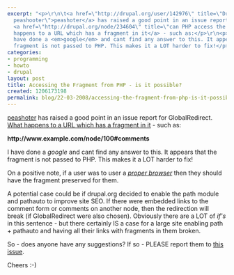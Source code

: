 ```yaml
---
excerpt: "<p>\r\n\t<a href=\"http://drupal.org/user/142976\" title=\"Drupal User,
  peashooter\">peashoter</a> has raised a good point in an issue report for GlobalRedirect.
  <a href=\"http://drupal.org/node/234604\" title=\"can PHP access the URL Fragment?\">What
  happens to a URL which has a fragment in it</a> - such as:</p>\r\n<p>\r\n\t<strong>http://www.example.com/node/100#comments</strong></p>\r\n<p>\r\n\tI
  have done a <em>google</em> and cant find any answer to this. It appears that the
  fragment is not passed to PHP. This makes it a LOT harder to fix!</p>\r\n"
categories:
- programming
- howto
- drupal
layout: post
title: Accessing the Fragment from PHP - is it possible?
created: 1206173198
permalink: blog/22-03-2008/accessing-the-fragment-from-php-is-it-possible
---
```

<p>
	<a href="http://drupal.org/user/142976" title="Drupal User, peashooter">peashoter</a> has raised a good point in an issue report for GlobalRedirect. <a href="http://drupal.org/node/234604" title="can PHP access the URL Fragment?">What happens to a URL which has a fragment in it</a> - such as:</p>
<p>
	<strong>http://www.example.com/node/100#comments</strong></p>
<p>
	I have done a <em>google</em> and cant find any answer to this. It appears that the fragment is not passed to PHP. This makes it a LOT harder to fix!</p>
<!--break-->
<p>
	On a positive note, if a user was to user a <a href="http://www.getfirefox.com" title="Get a proper browser!"><em>proper browser</em></a> then they should have the fragment preserved for them.</p>
<p>
	A potential case could be if drupal.org decided to enable the path module and pathauto to improve site SEO. If there were embedded links to the comment form or comments on another node, then the redirection will break (if GlobalRedirect were also chosen). Obviously there are a LOT of <em>if&#39;s</em> in this sentence - but there certainly IS a case for a large site enabling path + pathauto and having all their links with fragments in them broken.</p>
<p>
	So - does anyone have any suggestions? If so - PLEASE report them to <a href="http://drupal.org/node/234604">this issue</a>.</p>
<p>
	Cheers :-)</p>
